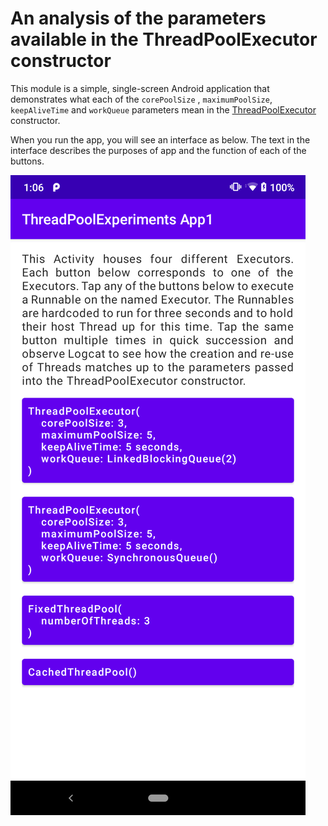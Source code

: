 # An analysis of the parameters available in the ThreadPoolExecutor constructor

This module is a simple, single-screen Android application that demonstrates what each of the `corePoolSize`
, `maximumPoolSize`, `keepAliveTime` and `workQueue` parameters mean in
the [ThreadPoolExecutor](https://developer.android.com/reference/java/util/concurrent/ThreadPoolExecutor)
constructor.

When you run the app, you will see an interface as below. The text in the interface describes the purposes of
app and the function of each of the buttons.

![Screenshot of app](Screenshot.png)
